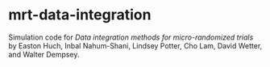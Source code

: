 # mrt-data-integration

Simulation code for *Data integration methods for micro-randomized trials* by Easton Huch, Inbal Nahum-Shani, Lindsey Potter, Cho Lam, David Wetter, and Walter Dempsey.
